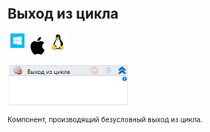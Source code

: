 # Выход из цикла

![](<../../../.gitbook/assets/image (100) (1) (1) (1) (1) (1) (75).png>)

![](<../../../.gitbook/assets/image (24).png>)

Компонент, производящий безусловный выход из цикла.
